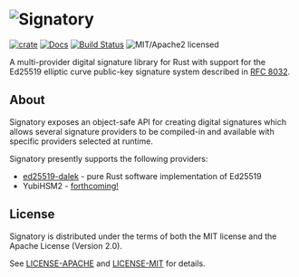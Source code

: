 # ![Signatory](https://miscreant.io/images/signatory.svg)

[![crate][crate-image]][crate-link]
[![Docs][docs-image]][docs-link]
[![Build Status][build-image]][build-link]
![MIT/Apache2 licensed][license-image]

[crate-image]: https://img.shields.io/crates/v/signatory.svg
[crate-link]: https://crates.io/crates/signatory
[docs-image]: https://docs.rs/signatory/badge.svg
[docs-link]: https://docs.rs/signatory/
[build-image]: https://circleci.com/gh/tendermint/signatory.svg?style=shield
[build-link]: https://circleci.com/gh/tendermint/signatory
[license-image]: https://img.shields.io/badge/license-MIT/Apache2.0-blue.svg

A multi-provider digital signature library for Rust with support for the
Ed25519 elliptic curve public-key signature system described in [RFC 8032].

[RFC 8032]: https://tools.ietf.org/html/rfc8032

## About

Signatory exposes an object-safe API for creating digital signatures which
allows several signature providers to be compiled-in and available with
specific providers selected at runtime.

Signatory presently supports the following providers:

* [ed25519-dalek] - pure Rust software implementation of Ed25519
* YubiHSM2 - [forthcoming!](https://github.com/tendermint/signatory/pull/7)

[ed25519-dalek]: https://github.com/dalek-cryptography/ed25519-dalek

## License

Signatory is distributed under the terms of both the MIT license and the
Apache License (Version 2.0).

See [LICENSE-APACHE](LICENSE-APACHE) and [LICENSE-MIT](LICENSE-MIT) for details.
